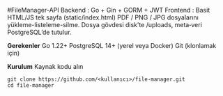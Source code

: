 #FileManager-API
Backend : Go + Gin + GORM + JWT
Frontend : Basit HTML/JS tek sayfa (static/index.html)
PDF / PNG / JPG dosyalarını yükleme-listeleme-silme.
Dosya gövdesi disk’te /uploads, meta‐veri PostgreSQL’de tutulur.

**Gerekenler**
Go 1.22+
PostgreSQL 14+ (yerel veya Docker)
Git (klonlamak için)

**Kurulum**
Kaynak kodu alın
```
git clone https://github.com/<kullanıcı>/file-manager.git
cd file-manager
```

